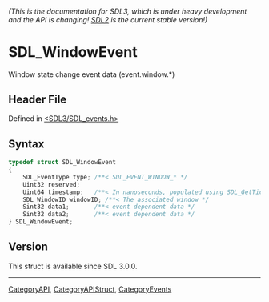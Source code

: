###### (This is the documentation for SDL3, which is under heavy development and the API is changing! [SDL2](https://wiki.libsdl.org/SDL2/) is the current stable version!)
# SDL_WindowEvent

Window state change event data (event.window.*)

## Header File

Defined in [<SDL3/SDL_events.h>](https://github.com/libsdl-org/SDL/blob/main/include/SDL3/SDL_events.h)

## Syntax

```c
typedef struct SDL_WindowEvent
{
    SDL_EventType type; /**< SDL_EVENT_WINDOW_* */
    Uint32 reserved;
    Uint64 timestamp;   /**< In nanoseconds, populated using SDL_GetTicksNS() */
    SDL_WindowID windowID; /**< The associated window */
    Sint32 data1;       /**< event dependent data */
    Sint32 data2;       /**< event dependent data */
} SDL_WindowEvent;
```

## Version

This struct is available since SDL 3.0.0.

----
[CategoryAPI](CategoryAPI), [CategoryAPIStruct](CategoryAPIStruct), [CategoryEvents](CategoryEvents)

